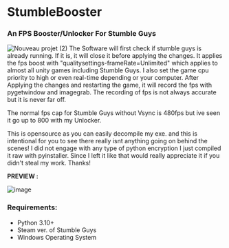 # StumbleBooster

### An FPS Booster/Unlocker For Stumble Guys
![Nouveau projet (2)](https://github.com/Jxkss/StumbleBooster/assets/115944854/0f0b1dac-3472-4c99-b21d-c968f5b67bd5)
The Software will first check if stumble guys is already running. If it is, it will close it before applying the changes.
It applies the fps boost with "qualitysettings-frameRate=Unlimited" which applies to almost all unity games including Stumble Guys.
I also set the game cpu priority to high or even real-time depending or your computer.
After Applying the changes and restarting the game, it will record the fps with pygetwindow and imagegrab. The recording of fps is not always accurate but it is never far off.
            

The normal fps cap for Stumble Guys without Vsync is 480fps but ive seen it go up to 800 with my Unlocker.

This is opensource as you can easily decompile my exe. and this is intentional for you to see there really isnt anything going on behind the scenes!
I did not engage with any type of python encryption I just compiled it raw with pyinstaller.
Since I left it like that  would really appreciate it if you didn't steal my work. Thanks!

**PREVIEW :**

![image](https://github.com/Jxkss/StumbleBooster/assets/115944854/21edfa84-6ce9-4ad0-98ef-0760cda72d99)


### Requirements:

- Python 3.10+
- Steam ver. of Stumble Guys
- Windows Operating System
